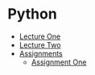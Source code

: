 # Python

- [Lecture One](LectureOne.md)
- [Lecture Two](LectureTwo.md)
- [Assignments](Python/Assignments/index.md)
  - [Assignment One](Assignments/AssignmentOne.md)
